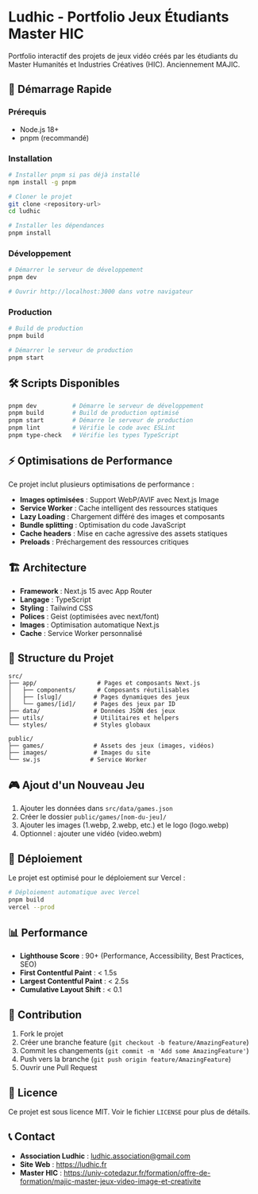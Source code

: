 # Ludhic - Portfolio Jeux Étudiants Master HIC

Portfolio interactif des projets de jeux vidéo créés par les étudiants du Master Humanités et Industries Créatives (HIC). Anciennement MAJIC.

## 🚀 Démarrage Rapide

### Prérequis
- Node.js 18+ 
- pnpm (recommandé)

### Installation
```bash
# Installer pnpm si pas déjà installé
npm install -g pnpm

# Cloner le projet
git clone <repository-url>
cd ludhic

# Installer les dépendances
pnpm install
```

### Développement
```bash
# Démarrer le serveur de développement
pnpm dev

# Ouvrir http://localhost:3000 dans votre navigateur
```

### Production
```bash
# Build de production
pnpm build

# Démarrer le serveur de production
pnpm start
```

## 🛠️ Scripts Disponibles

```bash
pnpm dev          # Démarre le serveur de développement
pnpm build        # Build de production optimisé
pnpm start        # Démarre le serveur de production
pnpm lint         # Vérifie le code avec ESLint
pnpm type-check   # Vérifie les types TypeScript
```

## ⚡ Optimisations de Performance

Ce projet inclut plusieurs optimisations de performance :

- **Images optimisées** : Support WebP/AVIF avec Next.js Image
- **Service Worker** : Cache intelligent des ressources statiques
- **Lazy Loading** : Chargement différé des images et composants
- **Bundle splitting** : Optimisation du code JavaScript
- **Cache headers** : Mise en cache agressive des assets statiques
- **Preloads** : Préchargement des ressources critiques

## 🏗️ Architecture

- **Framework** : Next.js 15 avec App Router
- **Langage** : TypeScript
- **Styling** : Tailwind CSS
- **Polices** : Geist (optimisées avec next/font)
- **Images** : Optimisation automatique Next.js
- **Cache** : Service Worker personnalisé

## 📁 Structure du Projet

```
src/
├── app/                 # Pages et composants Next.js
│   ├── components/      # Composants réutilisables
│   ├── [slug]/         # Pages dynamiques des jeux
│   └── games/[id]/     # Pages des jeux par ID
├── data/               # Données JSON des jeux
├── utils/              # Utilitaires et helpers
└── styles/             # Styles globaux

public/
├── games/              # Assets des jeux (images, vidéos)
├── images/             # Images du site
└── sw.js              # Service Worker
```

## 🎮 Ajout d'un Nouveau Jeu

1. Ajouter les données dans `src/data/games.json`
2. Créer le dossier `public/games/[nom-du-jeu]/`
3. Ajouter les images (1.webp, 2.webp, etc.) et le logo (logo.webp)
4. Optionnel : ajouter une vidéo (video.webm)

## 🚀 Déploiement

Le projet est optimisé pour le déploiement sur Vercel :

```bash
# Déploiement automatique avec Vercel
pnpm build
vercel --prod
```

## 📊 Performance

- **Lighthouse Score** : 90+ (Performance, Accessibility, Best Practices, SEO)
- **First Contentful Paint** : < 1.5s
- **Largest Contentful Paint** : < 2.5s
- **Cumulative Layout Shift** : < 0.1

## 🤝 Contribution

1. Fork le projet
2. Créer une branche feature (`git checkout -b feature/AmazingFeature`)
3. Commit les changements (`git commit -m 'Add some AmazingFeature'`)
4. Push vers la branche (`git push origin feature/AmazingFeature`)
5. Ouvrir une Pull Request

## 📝 Licence

Ce projet est sous licence MIT. Voir le fichier `LICENSE` pour plus de détails.

## 📞 Contact

- **Association Ludhic** : ludhic.association@gmail.com
- **Site Web** : https://ludhic.fr
- **Master HIC** : https://univ-cotedazur.fr/formation/offre-de-formation/majic-master-jeux-video-image-et-creativite
